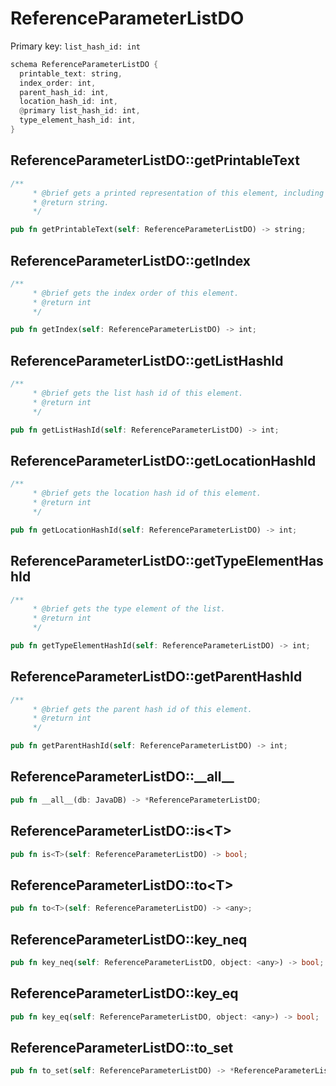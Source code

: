 # ReferenceParameterListDO

Primary key: `list_hash_id: int`

```rust
schema ReferenceParameterListDO {
  printable_text: string,
  index_order: int,
  parent_hash_id: int,
  location_hash_id: int,
  @primary list_hash_id: int,
  type_element_hash_id: int,
}
```
## ReferenceParameterListDO::getPrintableText

```rust
/**
     * @brief gets a printed representation of this element, including its structure where applicable.
     * @return string.
     */
```
```rust
pub fn getPrintableText(self: ReferenceParameterListDO) -> string;
```
## ReferenceParameterListDO::getIndex

```rust
/**
     * @brief gets the index order of this element.
     * @return int
     */
```
```rust
pub fn getIndex(self: ReferenceParameterListDO) -> int;
```
## ReferenceParameterListDO::getListHashId

```rust
/**
     * @brief gets the list hash id of this element.
     * @return int
     */
```
```rust
pub fn getListHashId(self: ReferenceParameterListDO) -> int;
```
## ReferenceParameterListDO::getLocationHashId

```rust
/**
     * @brief gets the location hash id of this element.
     * @return int
     */
```
```rust
pub fn getLocationHashId(self: ReferenceParameterListDO) -> int;
```
## ReferenceParameterListDO::getTypeElementHashId

```rust
/**
     * @brief gets the type element of the list.
     * @return int 
     */
```
```rust
pub fn getTypeElementHashId(self: ReferenceParameterListDO) -> int;
```
## ReferenceParameterListDO::getParentHashId

```rust
/**
     * @brief gets the parent hash id of this element.
     * @return int
     */
```
```rust
pub fn getParentHashId(self: ReferenceParameterListDO) -> int;
```
## ReferenceParameterListDO::\_\_all\_\_

```rust
pub fn __all__(db: JavaDB) -> *ReferenceParameterListDO;
```
## ReferenceParameterListDO::is\<T\>

```rust
pub fn is<T>(self: ReferenceParameterListDO) -> bool;
```
## ReferenceParameterListDO::to\<T\>

```rust
pub fn to<T>(self: ReferenceParameterListDO) -> <any>;
```
## ReferenceParameterListDO::key\_neq

```rust
pub fn key_neq(self: ReferenceParameterListDO, object: <any>) -> bool;
```
## ReferenceParameterListDO::key\_eq

```rust
pub fn key_eq(self: ReferenceParameterListDO, object: <any>) -> bool;
```
## ReferenceParameterListDO::to\_set

```rust
pub fn to_set(self: ReferenceParameterListDO) -> *ReferenceParameterListDO;
```
